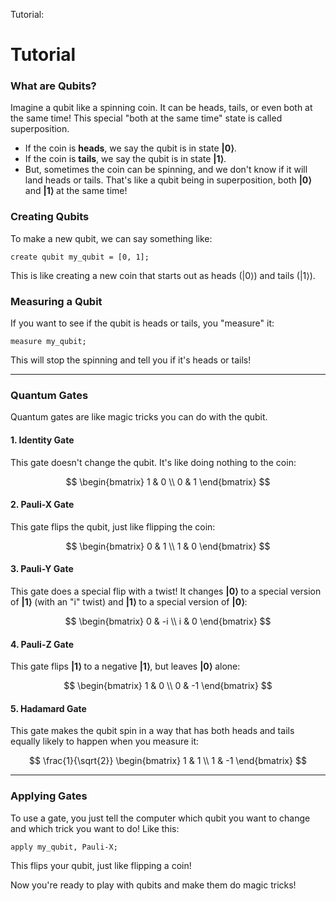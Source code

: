 Tutorial: 
# Tutorial


### What are Qubits?

Imagine a qubit like a spinning coin. It can be heads, tails, or even both at the same time! This special "both at the same time" state is called superposition.

- If the coin is **heads**, we say the qubit is in state **|0⟩**.
- If the coin is **tails**, we say the qubit is in state **|1⟩**.
- But, sometimes the coin can be spinning, and we don't know if it will land heads or tails. That's like a qubit being in superposition, both **|0⟩** and **|1⟩** at the same time!

### Creating Qubits

To make a new qubit, we can say something like:
```
create qubit my_qubit = [0, 1];
```
This is like creating a new coin that starts out as heads (|0⟩) and tails (|1⟩).

### Measuring a Qubit

If you want to see if the qubit is heads or tails, you "measure" it:
```
measure my_qubit;
```
This will stop the spinning and tell you if it's heads or tails!

---

### Quantum Gates

Quantum gates are like magic tricks you can do with the qubit.

#### 1. Identity Gate
This gate doesn't change the qubit. It's like doing nothing to the coin:

$$
\begin{bmatrix}
1 & 0 \\
0 & 1
\end{bmatrix}
$$

#### 2. Pauli-X Gate
This gate flips the qubit, just like flipping the coin:

$$
\begin{bmatrix}
0 & 1 \\
1 & 0
\end{bmatrix}
$$

#### 3. Pauli-Y Gate
This gate does a special flip with a twist! It changes **|0⟩** to a special version of **|1⟩** (with an "i" twist) and **|1⟩** to a special version of **|0⟩**:

$$
\begin{bmatrix}
0 & -i \\
i & 0
\end{bmatrix}
$$

#### 4. Pauli-Z Gate
This gate flips **|1⟩** to a negative **|1⟩**, but leaves **|0⟩** alone:

$$
\begin{bmatrix}
1 & 0 \\
0 & -1
\end{bmatrix}
$$

#### 5. Hadamard Gate
This gate makes the qubit spin in a way that has both heads and tails equally likely to happen when you measure it:

$$
\frac{1}{\sqrt{2}}
\begin{bmatrix}
1 & 1 \\
1 & -1
\end{bmatrix}
$$

---

### Applying Gates

To use a gate, you just tell the computer which qubit you want to change and which trick you want to do! Like this:
```
apply my_qubit, Pauli-X;
```
This flips your qubit, just like flipping a coin!

Now you're ready to play with qubits and make them do magic tricks!
